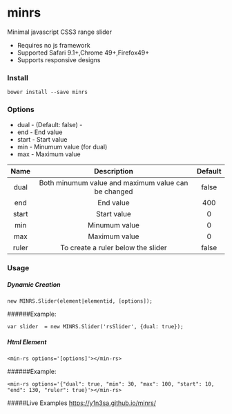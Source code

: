 # minrs
Minimal javascript CSS3 range slider

*   Requires no js framework
*   Supported Safari 9.1+,Chrome 49+,Firefox49+
*   Supports responsive designs

### Install

```
bower install --save minrs
```

### Options
*   dual    - (Default: false)    -
*   end     -   End value
*   start   -   Start value
*   min     -   Minumum value (for dual)
*   max     -   Maximum value

| Name          | Description   | Default|
| :-----------: |:-------------:| :----: |
| dual          | Both minumum value and maximum value can be changed | false  |
| end      | End value      |   400  |
| start | Start value      |    0 |
| min      | Minumum value      |   0  |
| max | Maximum value      |    0 |
| ruler | To create a ruler below the slider      |    false |


### Usage
##### Dynamic Creation
```
new MINRS.Slider(element|elementid, [options]);
```

######Example:
```
var slider  = new MINRS.Slider('rsSlider', {dual: true});
```


##### Html Element
```
<min-rs options='[options]'></min-rs>
```

######Example:
```
<min-rs options='{"dual": true, "min": 30, "max": 100, "start": 10, "end": 130, "ruler": true}'></min-rs>
```

#####Live Examples
https://y1n3sa.github.io/minrs/